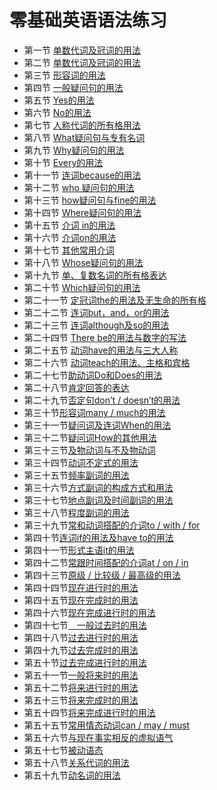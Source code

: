 #  零基础英语语法练习


*   第一节 [单数代词及冠词的用法](./f001.md) 
*   第二节 [单数代词及冠词的用法](./f002.md) 
*   第三节 [形容词的用法](./f003.md) 
*   第四节 [一般疑问句的用法](./f004.md) 
*   第五节 [Yes的用法](./f005.md) 
*   第六节 [No的用法](./f006.md) 
*   第七节 [人称代词的所有格用法](./f007.md) 
*   第八节 [What疑问句与专有名词](./f008.md) 
*   第九节 [Why疑问句的用法](./f009.md) 
*   第十节 [Every的用法](./f010.md) 
*   第十一节 [连词because的用法](./f011.md) 
*   第十二节 [who 疑问句的用法](./f012.md) 
*   第十三节 [how疑问句与fine的用法](./f013.md) 
*   第十四节 [Where疑问句的用法](./f014.md) 
*   第十五节 [介词 in的用法](./f015.md) 
*   第十六节 [介词on的用法](./f016.md) 
*   第十七节 [其他常用介词](./f017.md)
*   第十八节 [Whose疑问句的用法](./f018.md)
*   第十九节 [单、复数名词的所有格表达](./f019.md)
*   第二十节 [Which疑问句的用法](./f020.md)
*   第二十一节 [定冠词the的用法及无生命的所有格](./f021.md)
*   第二十二节 [连词but，and，or的用法](./f022.md)
*   第二十三节 [连词although及so的用法](./f023.md)
*   第二十四节 [There be的用法与数字的写法](./f024.md)
*   第二十五节 [动词have的用法与三大人称](./f025.md)
*   第二十六节 [动词teach的用法、主格和宾格](./f026.md)
*   第二十七节[助动词Do和Does的用法](./f027.md)
*   第二十八节[肯定回答的表达](./f028.md)
*   第二十九节[否定句don’t / doesn’t的用法](./f029.md)
*   第三十节[形容词many / much的用法](./f030.md)
*   第三十一节[疑问词及连词When的用法](./f031.md)
*   第三十二节[疑问词How的其他用法](./f032.md)
*   第三十三节[及物动词与不及物动词](./f033.md)
*   第三十四节[动词不定式的用法](./f034.md)
*   第三十五节[频率副词的用法](./f035.md)
*   第三十六节[方式副词的构成方式和用法](./f036.md)
*   第三十七节[地点副词及时间副词的用法](./f037.md)
*   第三十八节[程度副词的用法](./f038.md)
*   第三十九节[常和动词搭配的介词to / with / for](./f039.md)
*   第四十节[连词if的用法及have to的用法](./f040.md)
*   第四十一节[形式主语it的用法](./f041.md)
*   第四十二节[常跟时间搭配的介词at / on / in](./f042.md)
*   第四十三节[原级 / 比较级 / 最高级的用法](./f043.md)
*   第四十四节[现在进行时的用法](./f044.md)
*   第四十五节[现在完成时的用法](./f045.md)
*   第四十六节[现在完成进行时的用法](./f046.md)
*   第四十七节[　一般过去时的用法](./f047.md)
*   第四十八节[过去进行时的用法](./f048.md)
*   第四十九节[过去完成时的用法](./f049.md)
*   第五十节[过去完成进行时的用法](./f050.md)
*   第五十一节[一般将来时的用法](./f051.md)
*   第五十二节[将来进行时的用法](./f052.md)
*   第五十三节[将来完成时的用法](./f053.md)
*   第五十四节[将来完成进行时的用法](./f054.md)
*   第五十五节[常用情态动词can / may / must](./f055.md)
*   第五十六节[与现在事实相反的虚拟语气](./f056.md)
*   第五十七节[被动语态](./f057.md)
*   第五十八节[关系代词的用法](./f058.md)
*   第五十九节[动名词的用法](./f059.md)